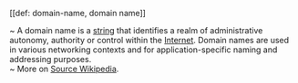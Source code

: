 [[def: domain-name, domain name]]

~ A domain name is a [string](https://en.wikipedia.org/wiki/String_(computer_science)) that identifies a realm of administrative autonomy, authority or control within the [Internet](https://en.wikipedia.org/wiki/Internet). Domain names are used in various networking contexts and for application-specific naming and addressing purposes.  
~ More on [Source Wikipedia](https://en.wikipedia.org/wiki/Domain_name).

